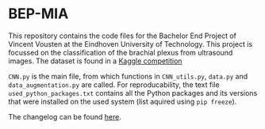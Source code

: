 # BEP-MIA
This repository contains the code files for the Bachelor End Project of Vincent Vousten at the Eindhoven University of Technology. This project is focussed on the classification of the brachial plexus from ultrasound images. The dataset is found in a [Kaggle competition](http://kaggle.com/c/ultrasound-nerve-segmentation/)

`CNN.py` is the main file, from which functions in `CNN_utils.py`, `data.py` and `data_augmentation.py` are called. For reproducability, the text file `used_python_packages.txt` contains all the Python packages and its versions that were installed on the used system (list aquired using `pip freeze`). 

The changelog can be found [here](changelog.md).

